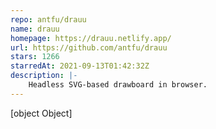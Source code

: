 ```yaml
---
repo: antfu/drauu
name: drauu
homepage: https://drauu.netlify.app/
url: https://github.com/antfu/drauu
stars: 1266
starredAt: 2021-09-13T01:42:32Z
description: |-
    Headless SVG-based drawboard in browser.
---
```


[object Object]
